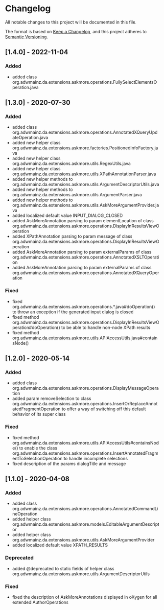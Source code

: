 # Changelog
All notable changes to this project will be documented in this file.

The format is based on [Keep a Changelog](https://keepachangelog.com/en/1.0.0/),
and this project adheres to [Semantic Versioning](https://semver.org/spec/v2.0.0.html).

## [1.4.0] - 2022-11-04

### Added
- added class org.adwmainz.da.extensions.askmore.operations.FullySelectElementsOperation.java

## [1.3.0] - 2020-07-30

### Added
- added class org.adwmainz.da.extensions.askmore.operations.AnnotatedXQueryUpdateOperation.java
- added new helper class org.adwmainz.da.extensions.askmore.factories.PositionedInfoFactory.java
- added new helper class org.adwmainz.da.extensions.askmore.utils.RegexUtils.java
- added new helper class org.adwmainz.da.extensions.askmore.utils.XPathAnnotationParser.java
- added new helper methods to org.adwmainz.da.extensions.askmore.utils.ArgumentDescriptorUtils.java
- added new helper methods to org.adwmainz.da.extensions.askmore.utils.ArgumentParser.java
- added new helper methods to org.adwmainz.da.extensions.askmore.utils.AskMoreArgumentProvider.java
- added localized default value INPUT_DIALOG_CLOSED
- added AskMoreAnnotation parsing to param elementLocation of class org.adwmainz.da.extensions.askmore.operations.DisplayInResultsViewOperation
- added XPathAnnotation parsing to param message of class org.adwmainz.da.extensions.askmore.operations.DisplayInResultsViewOperation
- added AskMoreAnnotation parsing to param externalParams of class org.adwmainz.da.extensions.askmore.operations.AnnotatedXSLTOperation
- added AskMoreAnnotation parsing to param externalParams of class org.adwmainz.da.extensions.askmore.operations.AnnotatedXQueryOperation

### Fixed
- fixed org.adwmainz.da.extensions.askmore.operations.\*.java#doOperation() to throw an exception if the generated input dialog is closed
- fixed method org.adwmainz.da.extensions.askmore.operations.DisplayInResultsViewOperation#doOperation() to be able to handle non-node XPath results
- fixed method org.adwmainz.da.extensions.askmore.utils.APIAccessUtils.java#containsNode()


## [1.2.0] - 2020-05-14

### Added
- added class org.adwmainz.da.extensions.askmore.operations.DisplayMessageOperation
- added param removeSelection to class org.adwmainz.da.extensions.askmore.operations.InsertOrReplaceAnnotatedFragmentOperation to offer a way of switching off this default behavior of its super class

### Fixed
- fixed method org.adwmainz.da.extensions.askmore.utils.APIAccessUtils#containsNode() to enable the class org.adwmainz.da.extensions.askmore.operations.InsertAnnotatedFragmentToSelectionOperation to handle incomplete selections
- fixed description of the params dialogTitle and message


## [1.1.0] - 2020-04-08

### Added
- added class org.adwmainz.da.extensions.askmore.operations.AnnotatedCommandLineOperation
- added helper class org.adwmainz.da.extensions.askmore.models.EditableArgumentDescriptor
- added helper class org.adwmainz.da.extensions.askmore.utils.AskMoreArgumentProvider
- added localized default value XPATH_RESULTS

### Deprecated
- added @deprecated to static fields of helper class org.adwmainz.da.extensions.askmore.utils.ArgumentDescriptorUtils

### Fixed
- fixed the description of AskMoreAnnotations displayed in oXygen for all extended AuthorOperations
